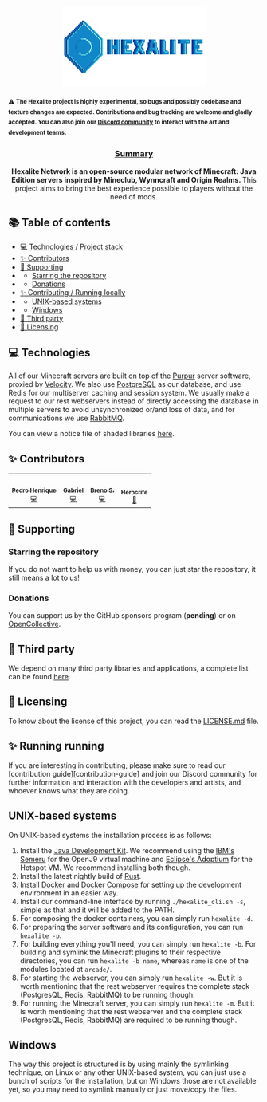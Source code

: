 <div align="center">
  <img src="./branding/logo-with-font.svg">
</div>

<sub>⚠️ **The Hexalite project is highly experimental, so bugs and possibly codebase and texture changes are expected. Contributions and bug tracking are welcome and gladly accepted. You can also join our [Discord community][discord] to interact with the art and development teams.**<sub>


<div align="center">
  <h3>
    <ins>Summary</ins>
  </h3>
  <strong>
    Hexalite Network is an open-source modular network of Minecraft: Java Edition servers inspired by Mineclub, Wynncraft and Origin Realms.
  </strong>
  This project aims to bring the best experience possible to players without the need of mods.
</div>

## 📚 Table of contents

* [💻 Technologies / Project stack](#-technologies)
* [✨ Contributors](#-contributors)
* [💸 Supporting](#-supporting)
* * [Starring the repository](#starring-the-repository)
* * [Donations](#donations)
* [✨ Contributing / Running locally](-running-locally)
* * [UNIX-based systems](#unix-based-systems)
* * [Windows](#windows)
* [🎉 Third party](#-third-party)
* [📜 Licensing](#-licensing)

## 💻 Technologies

All of our Minecraft servers are built on top of the [Purpur][purpur] server software, proxied by [Velocity][velocity]. We also use [PostgreSQL][postgresql] as our database, and
use Redis for our multiserver caching and session system. We usually make a request to our rest webservers instead of directly accessing the database in multiple servers to avoid
unsynchronized or/and loss of data, and for communications we use [RabbitMQ][rabbitmq].

You can view a notice file of shaded libraries [here](shaded).

## ✨ Contributors

<!-- ALL-CONTRIBUTORS-LIST:START - Do not remove or modify this section -->
<!-- prettier-ignore-start -->
<!-- markdownlint-disable -->
<table>
  <tr>
    <td align="center"><a href="http://www.exst.fun"><img src="https://avatars.githubusercontent.com/u/45243386?v=4?s=100" width="100px;" alt=""/><br /><sub><b>Pedro Henrique</b></sub></a><br /><a href="https://github.com/HexaliteNetwork/java-edition/commits?author=eexsty" title="Code">💻</a></td>
    <td align="center"><a href="https://github.com/SrGaabriel"><img src="https://avatars.githubusercontent.com/u/58668092?v=4?s=100" width="100px;" alt=""/><br /><sub><b>Gabriel</b></sub></a><br /><a href="https://github.com/HexaliteNetwork/java-edition/commits?author=SrGaabriel" title="Code">💻</a></td>
    <td align="center"><a href="https://github.com/santosbpd"><img src="https://avatars.githubusercontent.com/u/89719009?v=4?s=100" width="100px;" alt=""/><br /><sub><b>Breno S.</b></sub></a><br /><a href="https://github.com/HexaliteNetwork/java-edition/commits?author=santosbpd" title="Code">💻</a></td>
    <td align="center"><a href="https://github.com/herocrife"><img src="https://avatars.githubusercontent.com/u/59402242?v=4?s=100" width="100px;" alt=""/><br /><sub><b>Herocrife</b></sub></a><br /><a href="#design-Herocrife" title="Design">🎨</a></td>
  </tr>
</table>

<!-- markdownlint-restore -->
<!-- prettier-ignore-end -->

<!-- ALL-CONTRIBUTORS-LIST:END -->


## 💸 Supporting

### Starring the repository

If you do not want to help us with money, you can just star the repository, it still means a lot to us!

### Donations

You can support us by the GitHub sponsors program (**pending**) or on [OpenCollective][opencollective].


## 🎉 Third party

We depend on many third party libraries and applications, a complete list can be found [here][third-party].


## 📜 Licensing

To know about the license of this project, you can read the [LICENSE.md][license] file.


## ✨ Running running 

If you are interesting in contributing, please make sure to read our [contribution guide][contribution-guide] and join
our Discord community for further information and interaction with the developers and artists, and whoever knows what 
they are doing.

## UNIX-based systems

On UNIX-based systems the installation process is as follows:
1. Install the [Java Development Kit][jdk]. We recommend using the [IBM's Semeru][jdk-semeru] for the OpenJ9 virtual machine
and [Eclipse's Adoptium][jdk] for the Hotspot VM. We recommend installing both though.
2. Install the latest nightly build of [Rust][rust].
2. Install [Docker][docker] and [Docker Compose][docker-compose] for setting up the development environment in an easier way.
3. Install our command-line interface by running `./hexalite_cli.sh -s`, simple as that and it will be added to the PATH.
4. For composing the docker containers, you can simply run `hexalite -d`.
5. For preparing the server software and its configuration, you can run `hexalite -p`.
6. For building everything you'll need, you can simply run `hexalite -b`. For building and symlink the Minecraft plugins to 
their respective directories, you can run `hexalite -b name`, whereas `name` is one of the modules located at `arcade/`.
7. For starting the webserver, you can simply run `hexalite -w`. But it is worth mentioning that the rest webserver requires the
complete stack (PostgresQL, Redis, RabbitMQ) to be running though.
8. For running the Minecraft server, you can simply run `hexalite -m`. But it is worth mentioning that the rest webserver and
the complete stack (PostgresQL, Redis, RabbitMQ) are required to be running though.

## Windows 

The way this project is structured is by using mainly the symlinking technique, on Linux or any other UNIX-based system,
you can just use a bunch of scripts for the installation, but on Windows those are not available yet, so you may need to 
symlink manually or just move/copy the files.


[rust]: https://www.rust-lang.org/

[docker]: https://www.docker.com/

[docker-compose]: https://docs.docker.com/compose/

[jdk]: https://projects.eclipse.org/projects/adoptium.temurin

[jdk-semeru]: https://developer.ibm.com/languages/java/semeru-runtimes/downloads

[opencollective]: https://opencollective.com/hexalite

[third-party]: https://git.hexalite.org/java-edition-network/blob/main/third-party/NOTICE.md

[license]: https://git.hexalite.org/java-edition-network/blob/main/LICENSE.md

[purpur]: https://purpurmc.org

[velocity]: https://github.com/PaperMC/Velocity

[rabbitmq]: https://www.rabbitmq.com

[postgresql]: https://www.postgresql.org

[shaded]: https://git.hexalite.org/java-edition/blob/dev/next/third-party/NOTICE.md

[discord]: https://discord.hexalite.org
